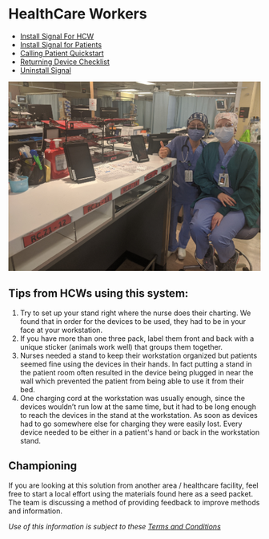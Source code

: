 # HealthCare Workers

* [Install Signal For HCW](documents/cvt_hcw_installation.pdf)
* [Install Signal for Patients](documents/cvt_patient_quickstart.pdf)
* [Calling Patient Quickstart](documents/cvt_hcw_quickstart.pdf)
* [Returning Device Checklist](documents/cvt_hcw_return_checklist.pdf)
* [Uninstall Signal](documents/cvt_patient_unregister.pdf)

![Devices Deployed](assets/nurses_care_packs_thumbs_up_512.png)

## Tips from HCWs using this system:
1. Try to set up your stand right where the nurse does their charting. We found that in order for the devices to be used, they had to be in your face at your workstation.
2. If you have more than one three pack, label them front and back with a unique sticker (animals work well) that groups them together.
3. Nurses needed a stand to keep their workstation organized but patients seemed fine using the devices in their hands. In fact putting a stand in the patient room often resulted in the device being plugged in near the wall which prevented the patient from being able to use it from their bed.
4. One charging cord at the workstation was usually enough, since the devices wouldn’t run low at the same time, but it had to be long enough to reach the devices in the stand at the workstation. As soon as devices had to go somewhere else for charging they were easily lost. Every device needed to be either in a patient's hand or back in the workstation stand.

## Championing
If you are looking at this solution from another area / healthcare facility, feel free to start a local effort using the materials found here as a seed packet.
The team is discussing a method of providing feedback to improve methods and information. 


*Use of this information is subject to these [Terms and Conditions](legal.md)* 
